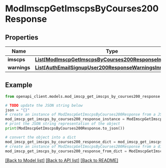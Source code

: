 # ModImscpGetImscpsByCourses200Response


## Properties

Name | Type | Description | Notes
------------ | ------------- | ------------- | -------------
**imscps** | [**List[ModImscpGetImscpsByCourses200ResponseImscpsInner]**](ModImscpGetImscpsByCourses200ResponseImscpsInner.md) |  | 
**warnings** | [**List[AuthEmailSignupUser200ResponseWarningsInner]**](AuthEmailSignupUser200ResponseWarningsInner.md) |  | [optional] 

## Example

```python
from openapi_client.models.mod_imscp_get_imscps_by_courses200_response import ModImscpGetImscpsByCourses200Response

# TODO update the JSON string below
json = "{}"
# create an instance of ModImscpGetImscpsByCourses200Response from a JSON string
mod_imscp_get_imscps_by_courses200_response_instance = ModImscpGetImscpsByCourses200Response.from_json(json)
# print the JSON string representation of the object
print(ModImscpGetImscpsByCourses200Response.to_json())

# convert the object into a dict
mod_imscp_get_imscps_by_courses200_response_dict = mod_imscp_get_imscps_by_courses200_response_instance.to_dict()
# create an instance of ModImscpGetImscpsByCourses200Response from a dict
mod_imscp_get_imscps_by_courses200_response_from_dict = ModImscpGetImscpsByCourses200Response.from_dict(mod_imscp_get_imscps_by_courses200_response_dict)
```
[[Back to Model list]](../README.md#documentation-for-models) [[Back to API list]](../README.md#documentation-for-api-endpoints) [[Back to README]](../README.md)


